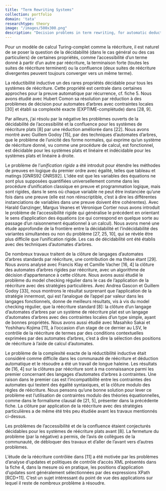 ```yaml
---
title: "Term Rewriting Systems"
collection: portfolio
domain: 'tata'
researchtype: theory
image: "/images/500x300.png"
description: "Decision problems in term rewriting, for automatic deduction and verification."
---
```


Pour un modèle de calcul Turing-complet comme la réécriture, il est naturel de se poser la question de la décidabilité (dans le cas général ou des cas particuliers) de certaines propriétés, comme l’accessibilité d’un terme donné à partir d’un autre par réécriture, la terminaison forte (toutes les suites de réécriture terminent) ou la confluence (deux suites de réécriture divergentes peuvent toujours converger vers un même terme).

La réductibilité inductive un des rares propriétés décidable pour tous les systèmes de réécriture. Cette propriété est centrale dans certaines approches pour la preuve automatique par récurrence, cf. fiche 5. Nous avons étudié avec Hubert Comon sa résolution par réduction à des problèmes de décision pour automates d’arbres avec contraintes locales [30] et établi sa complexité exacte (EXPTIME-complétude) dans [28, 9].

Par ailleurs, j’ai résolu par la négative les problèmes ouverts de la décidabilité de l’accessibilité et la confluence pour les systèmes de réécriture plats [8] par une réduction améliorée dans [22]. Nous avons montré avec Guillem Godoy [15], par des techniques d’automates d’arbres, que le problème de l’unicité des forme normales, qui exprime qu’un système de réécriture donné, vu comme une procédure de calcul, est fonctionnel, est décidable pour les systèmes plats et linéaire et indécidable pour les systèmes plats et linéaire à droite.

Le problème de l’_unification rigide_ a été introduit pour étendre les méthodes de preuves en logique du premier ordre avec égalité, telles que tableau et matings [GNRS92 GNRS92]. L’idée est que les variables des équations ne sont plus supposées quantifiées universellement comme dans les procédure d’unification classique en preuve et programmation logique, mais sont rigides, dans le sens où chaque variable ne peut être instanciée qu’une fois dans une preuve (elle est non réinscriptible, c’est à dire les différentes instanciations de variables dans une preuve doivent être cohérentes). Avec Harald Ganzinger, Margus Veanes et Véronique Cortier nous avons introduit le problème de l’accessibilité rigide qui généralise le précédent en orientant le sens d’application des équations (ce qui correspond en quelque sorte au passage d’un raisonnement équationnel à un calcul). Nous avons mené une étude approfondie de la frontière entre la décidabilité et l’indécidabilité des variantes simultanées ou non du problème [27, 25, 10], qui se révèle être plus difficile que l’unification rigide. Les cas de décidabilité ont été établis avec des techniques d’automates d’arbres.

De nombreux travaux traitent de la clôture de langages d’automates d’arbres standards par réécriture, une contribution de ma thèse étant [29]. Nous avons analysé avec Francis Klay et Camille Vacher [16, 4] la clôture des automates d’arbres rigides par réécriture, avec un algorithme de décision d’appartenance à cette clôture. Nous avons aussi étudié le problème du model checking régulier dans le cas de l’application de la réécriture avec des stratégies particulières. Avec Andrea Gascon et Guillem Godoy [33], nous montrons le résultat surprenant que l’application de la stratégie innermost, qui est l’analogue de l’appel par valeur dans les langages fonctionnels, donne de meilleurs résultats, vis à vis du model checking régulier, que la réécriture standard [8]: la clôture d’un langage d’automates d’arbres par un système de réécriture plat est un langage d’automates d’arbres avec des contraintes locales d’un type simple, ayant de bonnes propriétés. Nous avons aussi étudié avec Masahiko Sakai et Yoshiharu Kojima [11], à l’occasion d’un stage de ce dernier au LSV, le contrôle de la réécriture de termes par des conditions contextuelles exprimées par des automates d’arbres, c’est à dire la sélection des positions de réécriture à l’aide de calcul d’automates.



Le problème de la complexité exacte de la réductibilité inductive était considéré comme difficile dans les communauté de réécriture et déduction automatique et le résoudre a été un travail de longue haleine. Les résultats de [16, 4] sur la clôtures par réécriture sont à ma connaissance parmi les premier concernant des langages d’automates d’arbres à contraintes. Une raison dans le premier cas est l’incompatibilité entre les contraintes des automates qui testent des égalité syntaxiques, et la clôture modulo des règles de réécriture. Nous pensons qu’une bonne solution pour lever ce problème est l’utilisation de contraintes modulo des théories équationnelles, comme dans le formalisme clausal de [21, 5], présenter dans la précédente fiche. La clôture par application de la réécriture avec des stratégies particulières a de même été très peu étudiée avant les travaux mentionnés ci-dessus.



Les problèmes de l’accessibilité et de la confluence étaient conjecturés décidables pour les systèmes de réécriture plats avant [8]. La fermeture du problème (par la négative) a permis, de l’avis de collègues de la communauté, de débloquer des travaux et d’aller de l’avant vers d’autres problèmes.

L’étude de la réécriture contrôlée dans [11] a été motivée par les problèmes d’analyse d’updates et politiques de contrôle d’accès XML présentés dans la fiche 4, dans la mesure où en pratique, les positions d’application d’updates sont généralement sélectionnées par des expressions XPath [RCD+11]. C’est un sujet intéressant du point de vue des applications sur lequel il reste de nombreux problème à résoudre.